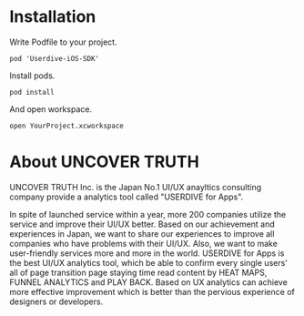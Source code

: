 # Installation

Write Podfile to your project.

```
pod 'Userdive-iOS-SDK'
```

Install pods.

```
pod install
```

And open workspace.

```
open YourProject.xcworkspace
```

# About UNCOVER TRUTH
UNCOVER TRUTH Inc. is the Japan No.1 UI/UX anayltics consulting company provide
a analytics tool called "USERDIVE for Apps".

In spite of launched service within a year, more 200 companies utilize the
service and improve their UI/UX better. Based on our achievement and experiences
in Japan, we want to share our experiences to improve all companies who have
problems with their UI/UX. Also, we want to make user-friendly services more and
more in the world. USERDIVE for Apps is the best UI/UX analytics tool, which be
able to confirm every single users' all of page transition page staying time
read content by HEAT MAPS, FUNNEL ANALYTICS and PLAY BACK. Based on UX analytics
can achieve more effective improvement which is better than the pervious
experience of designers or developers.
